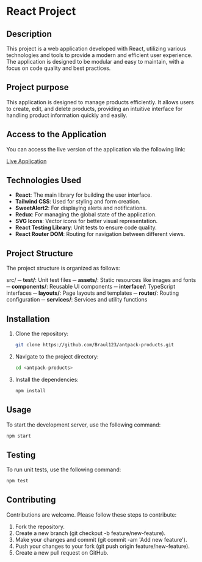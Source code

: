 
# React Project

## Description

This project is a web application developed with React, utilizing various technologies and tools to provide a modern and efficient user experience. The application is designed to be modular and easy to maintain, with a focus on code quality and best practices.

## Project purpose

This application is designed to manage products efficiently. It allows users to create, edit, and delete products, providing an intuitive interface for handling product information quickly and easily.

## Access to the Application

You can access the live version of the application via the following link:

[Live Application](https://antpack-products-4r104kth3-braul123s-projects.vercel.app/)

## Technologies Used

- **React**: The main library for building the user interface.
- **Tailwind CSS**: Used for styling and form creation.
- **SweetAlert2**: For displaying alerts and notifications.
- **Redux**: For managing the global state of the application.
- **SVG Icons**: Vector icons for better visual representation.
- **React Testing Library**: Unit tests to ensure code quality.
- **React Router DOM**: Routing for navigation between different views.

## Project Structure

The project structure is organized as follows:

src/
─ **__test__/**: Unit test files
─ **assets/**: Static resources like images and fonts
─ **components/**: Reusable UI components
─ **interface/**: TypeScript interfaces
─ **layouts/**: Page layouts and templates
─ **router/**: Routing configuration
─ **services/**: Services and utility functions

## Installation

1. Clone the repository:

    ```bash
    git clone https://github.com/Braul123/antpack-products.git
    ```

2. Navigate to the project directory:

    ```bash
    cd <antpack-products>
    ```

3. Install the dependencies:

    ```bash
    npm install
    ```

## Usage

To start the development server, use the following command:

```bash
npm start
```

## Testing

To run unit tests, use the following command:

```bash
npm test
```

## Contributing

Contributions are welcome. Please follow these steps to contribute:

1. Fork the repository.
2. Create a new branch (git checkout -b feature/new-feature).
3. Make your changes and commit (git commit -am 'Add new feature').
4. Push your changes to your fork (git push origin feature/new-feature).
5. Create a new pull request on GitHub.